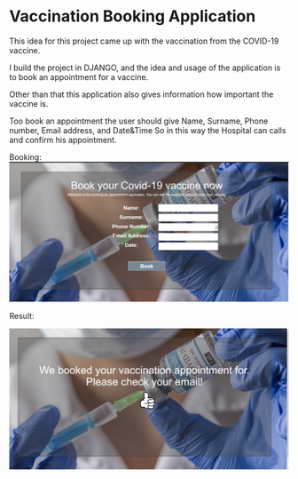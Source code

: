 # Vaccination Booking Application

This idea for this project came up with the vaccination from the COVID-19 vaccine.

I build the project in DJANGO, and the idea and usage of the application is to book an appointment for a vaccine.

Other than that this application also gives information how important the vaccine is.

Too book an appointment the user should give 
    Name, Surname, Phone number, Email address, and Date&Time
    So in this way the Hospital can calls and confirm his appointment.

Booking:
<img src="backreadme.png" alt="">



Result:

<img src="result.png">

